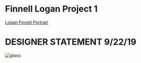 # Finnell Logan Project 1
[Logan Finnell Portrait](https://creativecodingart2210fall2019section2.github.io/Finnell_Logan_ART2210/Projects/Project1/Project1.html)

# DESIGNER STATEMENT 9/22/19

![glass](https://loganfinnell.github.io/Finnell_Logan_ART2210/Projects/Project1/Reference_Images/glass1.png)

